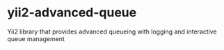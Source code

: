 # yii2-advanced-queue
Yii2 library that provides advanced queueing with logging and interactive queue management
